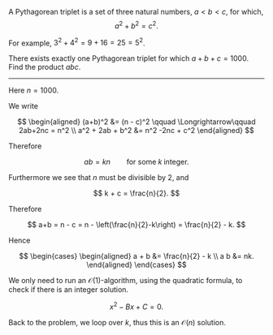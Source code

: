 

A Pythagorean triplet is a set of three natural numbers, $a \lt b \lt c$, for which,
$$a^2 + b^2 = c^2.$$

For example, $3^2 + 4^2 = 9 + 16 = 25 = 5^2$.

There exists exactly one Pythagorean triplet for which $a + b + c = 1000$.<br>Find the product $abc$.

---

Here $n=1000$.

We write 

$$
\begin{aligned}
    (a+b)^2 &= (n - c)^2 \qquad \Longrightarrow\qquad 2ab+2nc = n^2 \\
    a^2 + 2ab + b^2 &= n^2 -2nc + c^2
\end{aligned}
$$

Therefore

$$
    ab = kn \qquad\text{for some}\; k \;\text{integer}.
$$

Furthermore we see that $n$ must be divisible by $2$, and

$$
    k + c = \frac{n}{2}. 
$$

Therefore

$$
    a+b = n - c = n - \left(\frac{n}{2}-k\right) = \frac{n}{2} - k. 
$$

Hence

$$
\begin{cases}
\begin{aligned}
    a + b &=  \frac{n}{2} - k \\
    a b   &= nk. 
\end{aligned}
\end{cases}
$$  

We only need to run an $\mathcal{O}(1)$-algorithm, using the quadratic formula, to check if there is an integer solution.

$$
    x^2 - Bx + C = 0.
$$

Back to the problem, we loop over $k$, thus this is an $\mathcal{O}(n)$ solution.